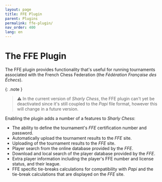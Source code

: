 ```yaml
---
layout: page
title: FFE Plugin
parent: Plugins
permalink: ffe-plugin/
nav_order: 400
lang: en
---
```


# The FFE Plugin

The FFE plugin provides functionality that's useful for running tournaments associated with the French Chess Federation (the _Fédération Française des Échecs_).

{: .note }
> ⚠︎ In the current version of _Sharly Chess_, the FFE plugin can't yet be deactivated since it's still coupled to the _Papi_ file format, however this will change in a future version.

Enabling the plugin adds a number of a features to _Sharly Chess_:

- The ability to define the tournament's _FFE_ certification number and password.
- Automatically upload the tournament results to the _FFE_ site.
- Uploading of the tournament results to the _FFE_ site.
- Player search from the online database provided by the _FFE_.
- Download and local search of the player database provided by the _FFE_.
- Extra player information including the player's FFE number and license status, and their league.
- FFE specific tie-breaks calculations for compatibility with _Papi_ and the tie-break calculations that are displayed on the _FFE_ site.
